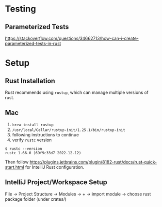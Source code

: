 # Testing
## Parameterized Tests

https://stackoverflow.com/questions/34662713/how-can-i-create-parameterized-tests-in-rust

# Setup
## Rust Installation

Rust recommends using `rustup`, which can manage multiple versions of rust.

## Mac

1. `brew install rustup`
2. `/usr/local/Cellar/rustup-init/1.25.1/bin/rustup-init`
3. following instructions to continue
4. verify `rustc` version

```shell
$ rustc --version
rustc 1.66.0 (69f9c33d7 2022-12-12)
```

Then follow https://plugins.jetbrains.com/plugin/8182-rust/docs/rust-quick-start.html for IntelliJ Rust configuration.

## IntelliJ Project/Workspace Setup

File -> Project Structure -> Modules -> + -> import module -> choose rust package folder (under crates/)

